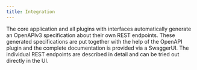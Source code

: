 ```yaml
---
title: Integration
---
```

The core application and all plugins with interfaces automatically generate an OpenAPIv3 specification about their own REST endpoints. These generated specifications are put together with the help of the OpenAPI plugin and the complete documentation is provided via a SwaggerUI. The individual REST endpoints are described in detail and can be tried out directly in the UI.
